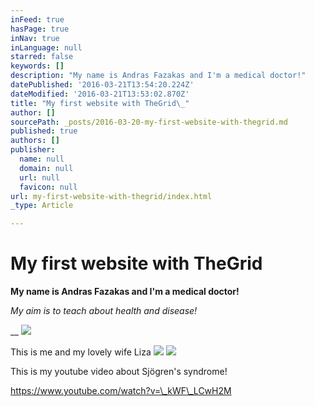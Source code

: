 ```yaml
---
inFeed: true
hasPage: true
inNav: true
inLanguage: null
starred: false
keywords: []
description: "My name is Andras Fazakas and I'm a medical doctor!"
datePublished: '2016-03-21T13:54:20.224Z'
dateModified: '2016-03-21T13:53:02.870Z'
title: "My first website with TheGrid\_"
author: []
sourcePath: _posts/2016-03-20-my-first-website-with-thegrid.md
published: true
authors: []
publisher:
  name: null
  domain: null
  url: null
  favicon: null
url: my-first-website-with-thegrid/index.html
_type: Article

---
```

# My first website with TheGrid 

**My name is Andras Fazakas and I'm a medical doctor!**

_My aim is to teach about health and disease!_

__
![](https://s3-us-west-2.amazonaws.com/the-grid-img/p/1c8ae1cfe2337d0e71d40d2d6712faa09100b317.jpg)

This is me and my lovely wife Liza
![](https://the-grid-user-content.s3-us-west-2.amazonaws.com/6d9ee8b7-9d4d-4040-8914-57b75bfa33b7.jpg)
![](https://the-grid-user-content.s3-us-west-2.amazonaws.com/cc13d3f5-ee46-41a8-b288-b4fa26485a19.jpg)

This is my youtube video about Sjögren's syndrome!

https://www.youtube.com/watch?v=\_kWF\_LCwH2M